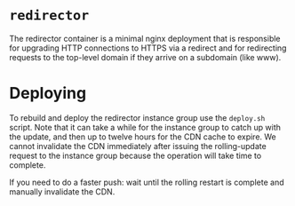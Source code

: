 # `redirector`
The redirector container is a minimal nginx deployment that is responsible for upgrading HTTP connections to HTTPS via a redirect and for redirecting requests to the top-level domain if they arrive on a subdomain (like www).

# Deploying
To rebuild and deploy the redirector instance group use the `deploy.sh` script.
Note that it can take a while for the instance group to catch up with the update, and then up to twelve hours for the CDN cache to expire.
We cannot invalidate the CDN immediately after issuing the rolling-update request to the instance group because the operation will take time to complete.

If you need to do a faster push: wait until the rolling restart is complete and manually invalidate the CDN.
